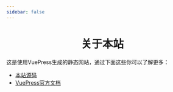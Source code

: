 ```yaml
---
sidebar: false
---
```

# <div align='center'>关于本站</div>

这是使用VuePress生成的静态网站，通过下面这些你可以了解更多：

- [本站源码](https://github.com/buxianshan/bxs-blog)
- [VuePress官方文档](https://vuepress.vuejs.org/zh/)

